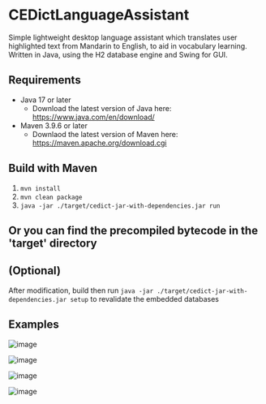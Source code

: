 # CEDictLanguageAssistant
Simple lightweight desktop language assistant which translates user highlighted text from Mandarin to English, to aid in vocabulary learning. Written in Java, using the H2 database engine and Swing for GUI.  

## Requirements
- Java 17 or later
  - Download the latest version of Java here: https://www.java.com/en/download/
- Maven 3.9.6 or later
  - Downlaod the latest version of Maven here: https://maven.apache.org/download.cgi

 ## Build with Maven
 1. ```mvn install```
 2. ```mvn clean package```
 3. ```java -jar ./target/cedict-jar-with-dependencies.jar run```

## Or you can find the precompiled bytecode in the 'target' directory

## (Optional)
After modification, build then run ```java -jar ./target/cedict-jar-with-dependencies.jar setup``` to revalidate the embedded databases

## Examples
![image](https://github.com/davidhaoyan/CEDictLanguageAssistant/assets/60042375/808cf71b-2944-409d-9b80-ddb2824c2282)

![image](https://github.com/davidhaoyan/CEDictLanguageAssistant/assets/60042375/ae500def-ad4d-4554-bcce-6dbf9af4d563)

![image](https://github.com/davidhaoyan/CEDictLanguageAssistant/assets/60042375/622de0ba-2d4d-48f4-a6b7-38e93da982d2)

![image](https://github.com/davidhaoyan/CEDictLanguageAssistant/assets/60042375/57c5678e-aee4-4919-83f4-24565beca0c7)


